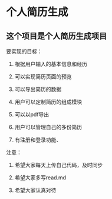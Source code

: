 # 个人简历生成

##  这个项目是个人简历生成项目

要实现的目标：

1. 根据用户输入的基本信息和经历

2. 可以实现简历页面的预览

3. 可以导出简历的数据

4. 用户可以定制简历的组成模块

5. 可以以pdf导出

6. 用户可以管理自己的多份简历

7. 有注册和登录功能、

注意：

1. 希望大家每天上传自己代码，及时同步

2. 希望大家多写read.md

3. 希望大家认真对待